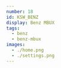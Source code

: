 ```yaml
---
number: 18
id: KSW_BENZ
display: Benz MBUX
tags:
  - benz
  - benz-mbux
images:
  - ./home.png
  - ./settings.png
---
```

